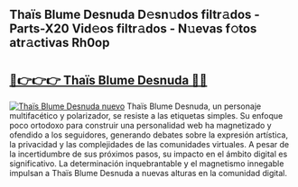 ## Thaïs Blume Desnuda D𝚎sn𝚞dos filtr𝚊dos - Parts-X20 Vid𝚎os filtr𝚊dos - N𝚞evas f𝚘tos atr𝚊ctivas Rh0op

# <h2><a href="http://mb4uiya.tromn.icu/?c=Tha%c3%afs+Blume+Desnuda">🔗👉👉👉 Thaïs Blume Desnuda 🔗🔗</a></h2>

[![Thaïs Blume Desnuda nuevo](https://i.imgur.com/pEAQMta.gif)](http://mb4uiya.tromn.icu/?c=Tha%c3%afs+Blume+Desnuda)
Thaïs Blume Desnuda, un personaje multifacético y polarizador, se resiste a las etiquetas simples. Su enfoque poco ortodoxo para construir una personalidad web ha magnetizado y ofendido a los seguidores, generando debates sobre la expresión artística, la privacidad y las complejidades de las comunidades virtuales. A pesar de la incertidumbre de sus próximos pasos, su impacto en el ámbito digital es significativo. La determinación inquebrantable y el magnetismo innegable impulsan a Thaïs Blume Desnuda a nuevas alturas en la comunidad digital.
